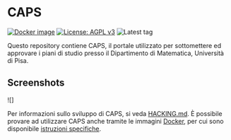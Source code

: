 # CAPS
[![Docker image](https://github.com/Unipisa/caps/actions/workflows/docker.yml/badge.svg?branch=develop)](https://github.com/Unipisa/caps/actions/workflows/docker.yml) [![License: AGPL v3](https://img.shields.io/badge/License-AGPL%20v3-blue.svg)](https://www.gnu.org/licenses/agpl-3.0) ![Latest tag](https://badgen.net/github/tag/unipisa/caps)

Questo repository contiene CAPS, il portale utilizzato per sottomettere ed approvare i piani di studio
presso il Dipartimento di Matematica, Università di Pisa.

## Screenshots

![]

Per informazioni sullo sviluppo di CAPS, si veda [HACKING.md](HACKING.md). È possibile provare 
ad utilizzare CAPS anche tramite le immagini [Docker](https://hub.docker.com/r/getcaps/caps), 
per cui sono disponibile [istruzioni specifiche](https://github.com/Unipisa/caps/blob/develop/docker/README.md). 

